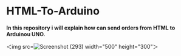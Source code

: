 # HTML-To-Arduino
**In this repository i will explain how can send orders from HTML to Arduinou UNO.**


＜img src=![Screenshot (293)](https://user-images.githubusercontent.com/108824980/183158228-96ef4dbe-21a5-4a41-8a1f-046052f58c78.png) width="500" height="300"＞


